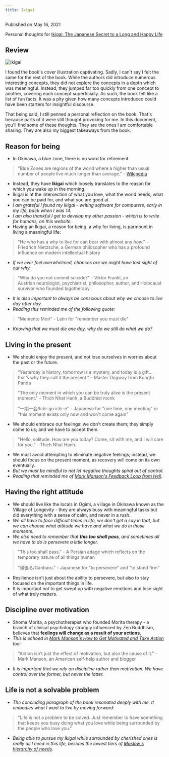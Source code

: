 ```yaml
---
title: Ikigai
---
```


Published on May 16, 2021

Personal thoughts for [Ikigai: The Japanese Secret to a Long and Happy Life](https://www.goodreads.com/book/show/39995046-ikigai)

## Review

![Ikigai](/img/blog/ikigai.jpeg)

I found the book's cover illustration captivating. Sadly, I can't say I felt the same for the rest of the book. While the authors did introduce numerous interesting concepts, they did not explore the concepts in a depth which was meaningful. Instead, they jumped far too quickly from one concept to another, covering each concept superficially. As such, the book felt like a list of fun facts. It was a pity given how many concepts introduced could have been starters for insightful discourse.

That being said, I still penned a personal reflection on the book. That's because parts of it were still thought provoking for me. In this document, you'll find some of these thoughts. They are the ones I am comfortable sharing. They are also my biggest takeaways from the book.

## Reason for being

- In Okinawa, a blue zone, there is no word for retirement.

> "Blue Zones are regions of the world where a higher than usual number of people live much longer than average." - [Wikipedia](https://en.wikipedia.org/wiki/Blue_Zone)

- Instead, they have **Ikigai** which loosely translates to the reason for which you wake up in the morning.
- Ikigai is at the intersection of what you love, what the world needs, what you can be paid for, and what you are good at.
- _I am grateful I found my Ikigai - writing software for computers, early in my life, back when I was 14._
- _I am also thankful I get to develop my other passion - which is to write for humans, on this website._
- Having an Ikigai, a reason for being, a why for living, is parmount in living a meaningful life:

> "He who has a _why_ to live for can bear with almost any _how_." - Friedrich Nietzsche, a German philosopher who has a profound influence on modern intellectual history

- _If we ever feel overwhelmed, chances are we might have lost sight of our *why*._

> "Why do you not commit suicide?" - Viktor Frankl, an Austrian neurologist, psychiatrist, philosopher, author, and Holocaust survivor who founded logotherapy

- _It is also important to always be conscious about why we choose to live day after day._
- _Reading this reminded me of the following quote:_

> "Memento Mori" - Latin for "remember you must die"

- _Knowing that we must die one day, why do we still do what we do?_

## Living in the present

- We should enjoy the present, and not lose ourselves in worries about the past or the future.

> “Yesterday is history, tomorrow is a mystery, and today is a gift… that’s why they call it the present.” – Master Oogway from Kungfu Panda
>
> "The only moment in which you can be truly alive is the present moment." - Thich Nhat Hanh, a Buddhist monk
>
> "一期一会/Ichi-go ichi-e" - Japanese for "one time, one meeting" or "this moment exists only now and won't come again"

- We should embrace our feelings: we don't create them; they simply come to us; and we have to accept them.

> "Hello, solitude. How are you today? Come, sit with me, and I will care for you." - Thich Nhat Hanh.

- We must avoid attempting to eliminate negative feelings; instead, we should focus on the present moment, as recovery will come on its own eventually.
- _But we must be mindful to not let negative thoughts spiral out of control._
- _Reading that reminded me of [Mark Manson's Feedback Loop from Hell](https://markmanson.net/feedback-loop-from-hell)_.

## Having the right attitude

- We should live like the locals in Ogimi, a village in Okinawa known as the Village of Longevity - they are always busy with meaningful tasks but did everything with a sense of calm, and never in a rush.
- _We all have to face difficult times in life, we don't get a say in that, but we can choose what attitude we have and what we do in those moments._
- _We also need to remember that **this too shall pass**, and sometimes all we have to do is persevere a little longer._

> "This too shall pass." - A Persian adage which reflects on the temporary nature of all things human
>
> "頑張る/Ganbaru." - Japanese for "to persevere" and "to stand firm"

- Resilience isn't just about the ability to persevere, but also to stay focused on the important things in life.
- It is important not to get swept up with negative emotions and lose sight of what truly matters.

## Discipline over motivation

- Shoma Morita, a psychotherapist who founded Morita therapy - a branch of clinical psychology strongly influenced by Zen Buddhism, believes that **feelings will change as a result of your actions.**
- _This is echoed in [Mark Manson's How to Get Motivated and Take Action](https://markmanson.net/how-to-get-motivated) too:_

> "Action isn’t just the effect of motivation, but also the cause of it." - Mark Manson, an American self-help author and blogger

- _It is important that we rely on discipline rather than motivation. We have control over the former, but never the latter._

## Life is not a solvable problem

- _The concluding paragraph of the book resonated deeply with me. It embodies what I want to live by moving forward:_

> "Life is not a problem to be solved. Just remember to have something that keeps you busy doing what you love while being surrounded by the people who love you."

- _Being able to pursue my Ikigai while surrounded by cherished ones is really all I need in this life, besides the lowest tiers of [Maslow's hierarchy of needs](https://en.wikipedia.org/wiki/Maslow%27s_hierarchy_of_needs)._
